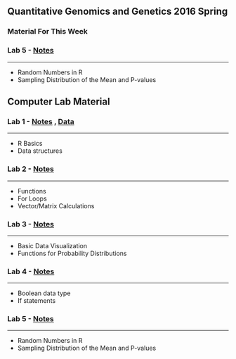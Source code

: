 Quantitative Genomics and Genetics 2016 Spring
------


### Material For This Week

### Lab 5 - [Notes](http://htmlpreview.github.io/?https://github.com/jinhyunju/QG16_computerlab/blob/master/Lab5/QG16_computerlab5.html "Lab5")
---

* Random Numbers in R
* Sampling Distribution of the Mean and P-values



## Computer Lab Material 


### Lab 1 - [Notes](http://htmlpreview.github.io/?https://github.com/jinhyunju/QG16_computerlab/blob/master/Lab1/QG16_computerlab1_page_ver.html "Lab1") , [Data](http://htmlpreview.github.io/?https://github.com/jinhyunju/QG16_computerlab/blob/master/Lab1/QG16-lab1-data.csv)
---

* R Basics 
* Data structures 

### Lab 2 - [Notes](http://htmlpreview.github.io/?https://github.com/jinhyunju/QG16_computerlab/blob/master/Lab2/QG16_computerlab2.html "Lab1")
---

* Functions
* For Loops
* Vector/Matrix Calculations 

### Lab 3 - [Notes](http://htmlpreview.github.io/?https://github.com/jinhyunju/QG16_computerlab/blob/master/Lab3/QG16_computerlab3.html "Lab3")
---

* Basic Data Visualization
* Functions for Probability Distributions

### Lab 4 - [Notes](http://htmlpreview.github.io/?https://github.com/jinhyunju/QG16_computerlab/blob/master/Lab4/QG16_computerlab4.html "Lab4")
---

* Boolean data type
* If statements

### Lab 5 - [Notes](http://htmlpreview.github.io/?https://github.com/jinhyunju/QG16_computerlab/blob/master/Lab5/QG16_computerlab5.html "Lab5")
---

* Random Numbers in R
* Sampling Distribution of the Mean and P-values
